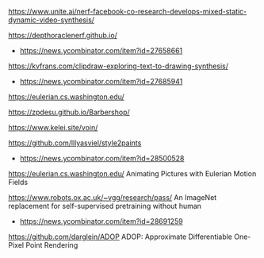 https://www.unite.ai/nerf-facebook-co-research-develops-mixed-static-dynamic-video-synthesis/


https://depthoraclenerf.github.io/
* https://news.ycombinator.com/item?id=27658661

https://kvfrans.com/clipdraw-exploring-text-to-drawing-synthesis/
* https://news.ycombinator.com/item?id=27685941

https://eulerian.cs.washington.edu/

https://zpdesu.github.io/Barbershop/

https://www.kelei.site/voin/


https://github.com/lllyasviel/style2paints
* https://news.ycombinator.com/item?id=28500528

https://eulerian.cs.washington.edu/ Animating Pictures with Eulerian Motion Fields


https://www.robots.ox.ac.uk/~vgg/research/pass/ An ImageNet replacement for self-supervised pretraining without human
* https://news.ycombinator.com/item?id=28691259

https://github.com/darglein/ADOP ADOP: Approximate Differentiable One-Pixel Point Rendering




